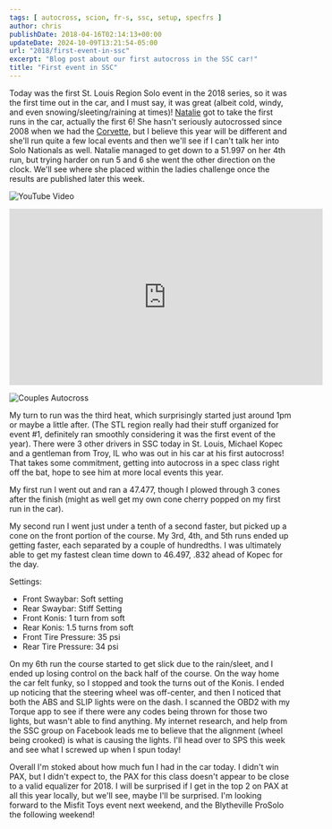 ```yaml
---
tags: [ autocross, scion, fr-s, ssc, setup, specfrs ]
author: chris
publishDate: 2018-04-16T02:14:13+00:00
updateDate: 2024-10-09T13:21:54-05:00
url: "2018/first-event-in-ssc"
excerpt: "Blog post about our first autocross in the SSC car!"
title: "First event in SSC"
---
```


Today was the first St. Louis Region Solo event in the 2018 series, so it was the first time out in the car, and I must say, it was great (albeit cold, windy, and even snowing/sleeting/raining at times)! [Natalie](https://www.youtube.com/watch?v=SGoV08aTlmU) got to take the first runs in the car, actually the first 6! She hasn't seriously autocrossed since 2008 when we had the [Corvette](/tag/corvette), but I believe this year will be different and she'll run quite a few local events and then we'll see if I can't talk her into Solo Nationals as well. Natalie managed to get down to a 51.997 on her 4th run, but trying harder on run 5 and 6 she went the other direction on the clock. We'll see where she placed within the ladies challenge once the results are published later this week.

![YouTube Video](https://www.youtube.com/embed/HtN1BvhQrfI)

<iframe allow="autoplay; encrypted-media" allowfullscreen="" frameborder="0" height="315" src="https://www.youtube.com/embed/HtN1BvhQrfI" width="560"></iframe>

![Couples Autocross](https://farm1.staticflickr.com/819/41484915701_c0dbb0aa1c.jpg)

My turn to run was the third heat, which surprisingly started just around 1pm or maybe a little after. (The STL region really had their stuff organized for event #1, definitely ran smoothly considering it was the first event of the year). There were 3 other drivers in SSC today in St. Louis, Michael Kopec and a gentleman from Troy, IL who was out in his car at his first autocross! That takes some commitment, getting into autocross in a spec class right off the bat, hope to see him at more local events this year.

My first run I went out and ran a 47.477, though I plowed through 3 cones after the finish (might as well get my own cone cherry popped on my first run in the car).

My second run I went just under a tenth of a second faster, but picked up a cone on the front portion of the course. My 3rd, 4th, and 5th runs ended up getting faster, each separated by a couple of hundredths. I was ultimately able to get my fastest clean time down to 46.497, .832 ahead of Kopec for the day.

Settings:
- Front Swaybar: Soft setting
- Rear Swaybar: Stiff Setting
- Front Konis: 1 turn from soft
- Rear Konis: 1.5 turns from soft
- Front Tire Pressure: 35 psi
- Rear Tire Pressure: 34 psi

On my 6th run the course started to get slick due to the rain/sleet, and I ended up losing control on the back half of the course. On the way home the car felt funky, so I stopped and took the turns out of the Konis. I ended up noticing that the steering wheel was off-center, and then I noticed that both the ABS and SLIP lights were on the dash. I scanned the OBD2 with my Torque app to see if there were any codes being thrown for those two lights, but wasn't able to find anything. My internet research, and help from the SSC group on Facebook leads me to believe that the alignment (wheel being crooked) is what is causing the lights. I'll head over to SPS this week and see what I screwed up when I spun today!

Overall I'm stoked about how much fun I had in the car today. I didn't win PAX, but I didn't expect to, the PAX for this class doesn't appear to be close to a valid equalizer for 2018. I will be surprised if I get in the top 2 on PAX at all this year locally, but we'll see, maybe I'll be surprised. I'm looking forward to the Misfit Toys event next weekend, and the Blytheville ProSolo the following weekend!
